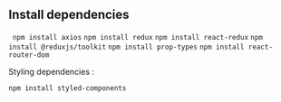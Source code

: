 ## Install dependencies

` npm install axios`
`npm install redux`
`npm install react-redux`
`npm install @reduxjs/toolkit`
`npm install prop-types`
`npm install react-router-dom`

Styling dependencies :

```
npm install styled-components
```
